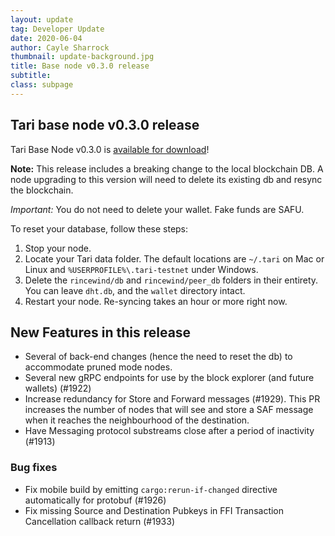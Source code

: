 ```yaml
---
layout: update
tag: Developer Update
date: 2020-06-04
author: Cayle Sharrock
thumbnail: update-background.jpg
title: Base node v0.3.0 release
subtitle:
class: subpage
---
```


## Tari base node v0.3.0 release

Tari Base Node v0.3.0 is [available for download](https://tari.com/downloads)!

**Note:** This release includes a breaking change to the local blockchain DB. A node upgrading to this version will need to delete its existing db and resync the blockchain.

_Important:_ You do not need to delete your wallet. Fake funds are SAFU.

To reset your database, follow these steps:

1. Stop your node.
1. Locate your Tari data folder. The default locations are `~/.tari` on Mac or Linux and `%USERPROFILE%\.tari-testnet` under Windows.
1. Delete the `rincewind/db` and `rincewind/peer_db` folders in their entirety. You can leave `dht.db`, and the `wallet` directory intact.
1. Restart your node. Re-syncing takes an hour or more right now.

## New Features in this release

- Several of back-end changes (hence the need to reset the db) to accommodate pruned mode nodes.
- Several new gRPC endpoints for use by the block explorer (and future wallets) (#1922)
- Increase redundancy for Store and Forward messages (#1929). This PR increases the number of nodes
  that will see and store a SAF message when it reaches the neighbourhood of the destination.
- Have Messaging protocol substreams close after a period of inactivity (#1913)

### Bug fixes

- Fix mobile build by emitting `cargo:rerun-if-changed` directive automatically for protobuf (#1926)
- Fix missing Source and Destination Pubkeys in FFI Transaction Cancellation callback return (#1933)
